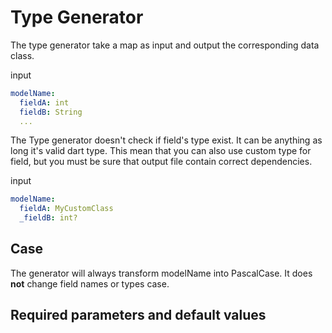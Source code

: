 # Type Generator

The type generator take a map as input and output the corresponding data class.

input
```yaml
modelName:
  fieldA: int
  fieldB: String
  ...
```

The Type generator doesn't check if field's type exist. It can be anything as long it's valid dart type. This mean that you can also use custom type for field, but you must be sure that  output file contain correct dependencies.

input
```yaml
modelName:
  fieldA: MyCustomClass
  _fieldB: int?
```

## Case
The generator will always transform modelName into PascalCase. It does **not** change field names or types case.

## Required parameters and default values
